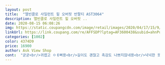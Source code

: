 ```yaml
---
layout: post 
title:  "앨빈클로 사일런트 힐 오버핏 반팔티 AST3064" 
description: 앨빈클로 사일런트 힐 오버핏 ..
date: 2020-08-15 06:08:26 
img: https://static.coupangcdn.com/image/retail/images/2020/04/17/15/9/cfdab718-ecff-47c8-aea9-ddba267a8fac.jpg 
linkUrl: https://link.coupang.com/re/AFFSDP?lptag=AF3600438&subid=ahnPublicAsk&pageKey=1490058821&itemId=2558121660&vendorItemId=70455866760&traceid=V0-113-a14b4565f43fe4f7 
categories: [1002] 
color: 4374D9 
price: 16900 
author: Ask View Shop 
cont:  "굳굳<br/>귀엽고 ㅇㅖ뻐용<br/>길이도 괜찮고 촉감도 나쁘지않네용<br/>넉넉한 옷 사고 싶었는데 넉넉하구요.<br/> 소재도 가볍고 시원해요.<br/> 디자인도 예뻐요.<br/><br/>여기꺼 10장샀는데 사이즈며 핏이며 넥라인 나염 다이뻐요<br/>여름에 운동 다닐 때 간편하게 입으려고 샀는데<br/>" 
---
```


